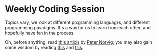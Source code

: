 # Weekly Coding Session

Topics vary, we look at different programming languages, and different programming paradigms. It's a way for us to learn from each other, and hopefully have fun in the process.

Oh, before anything, read [this article](http://norvig.com/21-days.html) by [Peter Norvig](https://www.wikiwand.com/en/Peter_Norvig), you may also gain some wisdom by reading [this](http://www.catb.org/esr/faqs/hacker-howto.html) and [this](https://jvns.ca/blog/so-you-want-to-be-a-wizard/).



